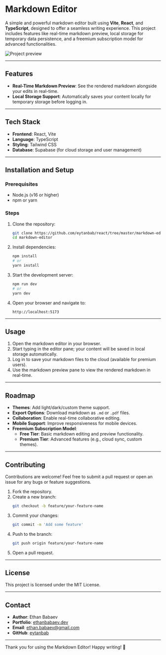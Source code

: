 
# Markdown Editor

A simple and powerful markdown editor built using **Vite**, **React**, and **TypeScript**, designed to offer a seamless writing experience. This project includes features like real-time markdown preview, local storage for temporary data persistence, and a freemium subscription model for advanced functionalities.

![Project preview](https://i.imgur.com/k5jN4WK.png)

---

## Features

- **Real-Time Markdown Preview**: See the rendered markdown alongside your edits in real-time.
- **Local Storage Support**: Automatically saves your content locally for temporary storage before logging in.


---

## Tech Stack

- **Frontend**: React, Vite
- **Language**: TypeScript
- **Styling**: Tailwind CSS
- **Database**: Supabase (for cloud storage and user management)

---

## Installation and Setup

### Prerequisites
- Node.js (v16 or higher)
- npm or yarn

### Steps
1. Clone the repository:
   ```bash
   git clone https://github.com/eytanbab/react/tree/master/markdown-editor
   cd markdown-editor
   ```
2. Install dependencies:
   ```bash
   npm install
   # or
   yarn install
   ```
3. Start the development server:
   ```bash
   npm run dev
   # or
   yarn dev
   ```
4. Open your browser and navigate to:
   ```
   http://localhost:5173
   ```

---

## Usage

1. Open the markdown editor in your browser.
2. Start typing in the editor pane; your content will be saved in local storage automatically.
3. Log in to save your markdown files to the cloud (available for premium users).
4. Use the markdown preview pane to view the rendered markdown in real-time.

---

## Roadmap

- **Themes**: Add light/dark/custom theme support.
- **Export Options**: Download markdown as `.md` or `.pdf` files.
- **Collaboration**: Enable real-time collaborative editing.
- **Mobile Support**: Improve responsiveness for mobile devices.
- **Freemium Subscription Model**:
  - **Free Tier**: Basic markdown editing and preview functionality.
  - **Premium Tier**: Advanced features (e.g., cloud sync, custom themes).

---

## Contributing

Contributions are welcome! Feel free to submit a pull request or open an issue for any bugs or feature suggestions.

1. Fork the repository.
2. Create a new branch:
   ```bash
   git checkout -b feature/your-feature-name
   ```
3. Commit your changes:
   ```bash
   git commit -m 'Add some feature'
   ```
4. Push to the branch:
   ```bash
   git push origin feature/your-feature-name
   ```
5. Open a pull request.

---

## License

This project is licensed under the MIT License.

---

## Contact

- **Author**: Ethan Babaev
- **Portfolio**: [ethanbabaev.dev](https://ethanbabaev.dev/)
- **Email**: [ethan.babaev@gmail.com](mailto:ethan.babaev@gmail.com)
- **GitHub**: [eytanbab](https://github.com/eytanbab)

---

Thank you for using the Markdown Editor! Happy writing! 🚀
